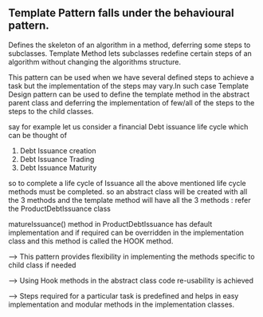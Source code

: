 Template Pattern falls under the behavioural pattern.
----------------------------------------------------

Defines the skeleton of an algorithm in a method, deferring some steps to subclasses. Template Method lets subclasses redefine certain steps of an algorithm 
without changing the algorithms structure.


This pattern can be used when we have several defined steps to achieve a task but the implementation of the steps may vary.In such case Template Design pattern can be 
used to define the template method in the abstract parent class and deferring the implementation of  few/all of  the steps to the steps to the child classes.

say for example let us consider a financial Debt issuance life cycle which can be thought of 

1. Debt Issuance creation
2. Debt Issuance Trading
3. Debt Issuance Maturity

so to complete a life cycle of Issuance all the above mentioned life cycle methods must be completed. so an abstract class will be created with all the 3 methods
and the template method will have all the 3 methods : refer the ProductDebtIssuance class

matureIssuance() method in ProductDebtIssuance has default implementation and if required can be overridden in the implementation class and this method is called the HOOK method.


--> This pattern provides flexibility in implementing the methods specific to child class if needed

--> Using Hook methods in the abstract class code re-usability is achieved

--> Steps required for a particular task is predefined and helps in easy implementation and modular methods in the implementation classes.







